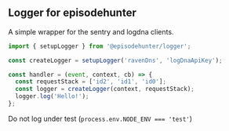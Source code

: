 ## Logger for episodehunter

A simple wrapper for the sentry and logdna clients.

```ts
import { setupLogger } from '@episodehunter/logger';

const createLogger = setupLogger('ravenDns', 'logDnaApiKey');

const handler = (event, context, cb) => {
  const requestStack = ['id2', 'id1', 'id0'];
  const logger = createLogger(context, requestStack);
  logger.log('Hello!');
};
```

Do not log under test (`process.env.NODE_ENV === 'test'`)
